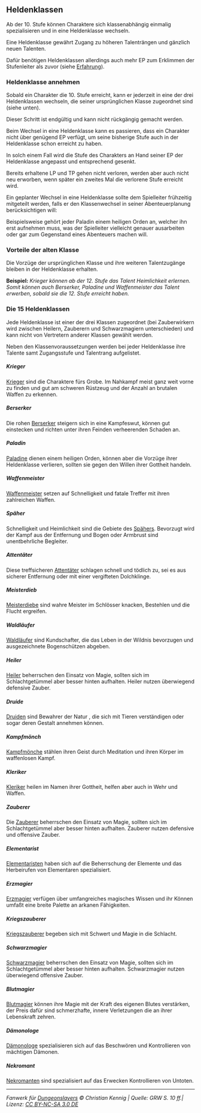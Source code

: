 ## Heldenklassen

Ab der 10. Stufe können Charaktere sich klassenabhängig einmalig spezialisieren und in eine Heldenklasse wechseln.

Eine Heldenklasse gewährt Zugang zu höheren Talenträngen und gänzlich neuen Talenten.

Dafür benötigen Heldenklassen allerdings auch mehr EP zum Erklimmen der Stufenleiter als zuvor (siehe [Erfahrung](charaktere-erfahrung.md)).

### Heldenklasse annehmen

Sobald ein Charakter die 10. Stufe erreicht, kann er jederzeit in eine der drei Heldenklassen wechseln, die seiner ursprünglichen Klasse zugeordnet sind (siehe unten).

Dieser Schritt ist endgültig und kann nicht rückgängig gemacht werden.

Beim Wechsel in eine Heldenklasse kann es passieren, dass ein Charakter nicht über genügend EP verfügt, um seine bisherige Stufe auch in der Heldenklasse schon erreicht zu haben.

In solch einem Fall wird die Stufe des Charakters an Hand seiner EP der Heldenklasse angepasst und entsprechend gesenkt.

Bereits erhaltene LP und TP gehen nicht verloren, werden aber auch nicht neu erworben, wenn später ein zweites Mal die verlorene Stufe erreicht wird.

Ein geplanter Wechsel in eine Heldenklasse sollte dem Spielleiter frühzeitig mitgeteilt werden, falls er den Klassenwechsel in seiner Abenteuerplanung berücksichtigen will:

Beispielsweise gehört jeder Paladin einem heiligen Orden an, welcher ihn erst aufnehmen muss, was der Spielleiter vielleicht genauer ausarbeiten oder gar zum Gegenstand eines Abenteuers machen will.

### Vorteile der alten Klasse

Die Vorzüge der ursprünglichen Klasse und ihre weiteren Talentzugänge bleiben in der Heldenklasse erhalten.

**Beispiel:** _Krieger können ab der 12. Stufe das Talent Heimlichkeit erlernen. Somit können auch Berserker, Paladine und Waffenmeister das Talent erwerben, sobald sie die 12. Stufe erreicht haben._

### Die 15 Heldenklassen

Jede Heldenklasse ist einer der drei Klassen zugeordnet (bei Zauberwirkern wird zwischen Heilern, Zauberern und Schwarzmagiern unterschieden) und kann nicht von Vertretern anderer Klassen gewählt werden.

Neben den Klassenvoraussetzungen werden bei jeder Heldenklasse ihre Talente samt Zugangsstufe und Talentrang aufgelistet.

##### Krieger

[Krieger](charaktere-klasse-krieger.md) sind die Charaktere fürs Grobe. Im Nahkampf meist ganz weit vorne zu finden und gut am schweren Rüstzeug und der Anzahl an brutalen Waffen zu erkennen.

##### _Berserker_

Die rohen [Berserker](charaktere-heldenklassen-berserker.md) steigern sich in eine Kampfeswut, können gut einstecken und richten unter ihren Feinden verheerenden Schaden an.

##### _Paladin_

[Paladine](charaktere-heldenklassen-paladin.md) dienen einem heiligen Orden, können aber die Vorzüge ihrer Heldenklasse verlieren, sollten sie gegen den Willen ihrer Gottheit handeln.

##### _Waffenmeister_

[Waffenmeister](charaktere-heldenklassen-waffenmeister.md) setzen auf Schnelligkeit und fatale Treffer mit ihren zahlreichen Waffen.

##### Späher

Schnelligkeit und Heimlichkeit sind die Gebiete des [Spähers](charaktere-klasse-spaeher.md). Bevorzugt wird der Kampf aus der Entfernung und Bogen oder Armbrust sind unentbehrliche Begleiter.

##### _Attentäter_

Diese treffsicheren [Attentäter](charaktere-heldenklassen-attentaeter.md) schlagen schnell und tödlich zu, sei es aus sicherer Entfernung oder mit einer vergifteten Dolchklinge.

##### _Meisterdieb_

[Meisterdiebe](charaktere-heldenklassen-meisterdieb.md) sind wahre Meister im Schlösser knacken, Bestehlen und die Flucht ergreifen.

##### _Waldläufer_

[Waldläufer](charaktere-heldenklassen-waldlaeufer.md) sind Kundschafter, die das Leben in der Wildnis bevorzugen und ausgezeichnete Bogenschützen abgeben.

##### Heiler

[Heiler](charaktere-klasse-heiler.md) beherrschen den Einsatz von Magie, sollten sich im Schlachtgetümmel aber besser hinten aufhalten. Heiler nutzen überwiegend defensive Zauber.

##### _Druide_

[Druiden](charaktere-heldenklassen-druide.md) sind Bewahrer der Natur , die sich mit Tieren verständigen oder sogar deren Gestalt annehmen können.

##### _Kampfmönch_

[Kampfmönche](charaktere-heldenklassen-kampfmoench.md) stählen ihren Geist durch Meditation und ihren Körper im waffenlosen Kampf.

##### _Kleriker_

[Kleriker](charaktere-heldenklassen-kleriker.md) heilen im Namen ihrer Gottheit, helfen aber auch in Wehr und Waffen.

##### Zauberer

Die [Zauberer](charaktere-klasse-zauberer.md) beherrschen den Einsatz von Magie, sollten sich im Schlachtgetümmel aber besser hinten aufhalten. Zauberer nutzen defensive und offensive Zauber.

##### _Elementarist_

[Elementaristen](charaktere-heldenklassen-elementarist.md) haben sich auf die Beherrschung der Elemente und das Herbeirufen von Elementaren spezialisiert.

##### _Erzmagier_

[Erzmagier](charaktere-heldenklassen-erzmagier.md) verfügen über umfangreiches magisches Wissen und ihr Können umfaßt eine breite Palette an arkanen Fähigkeiten.

##### _Kriegszauberer_

[Kriegszauberer](charaktere-heldenklassen-kriegszauberer.md) begeben sich mit Schwert und Magie in die Schlacht.

##### Schwarzmagier

[Schwarzmagier](charaktere-klasse-schwarzmagier.md) beherrschen den Einsatz von Magie, sollten sich im Schlachtgetümmel aber besser hinten aufhalten. Schwarzmagier nutzen überwiegend offensive Zauber.

##### _Blutmagier_

[Blutmagier](charaktere-heldenklassen-blutmagier.md) können ihre Magie mit der Kraft des eigenen Blutes verstärken, der Preis dafür sind schmerzhafte, innere Verletzungen die an ihrer Lebenskraft zehren.

##### _Dämonologe_

[Dämonologe](charaktere-heldenklassen-daemonologe.md) spezialisieren sich auf das Beschwören und Kontrollieren von mächtigen Dämonen.

##### _Nekromant_

[Nekromanten](charaktere-heldenklassen-nekromant.md) sind spezialisiert auf das Erwecken Kontrollieren von Untoten.

---

_Fanwerk für [Dungeonslayers](https://www.dungeonslayers.net/) © Christian Kennig | Quelle: GRW S. 10 ff.| Lizenz: [CC BY-NC-SA 3.0 DE](https://creativecommons.org/licenses/by-nc-sa/3.0/de/)_
